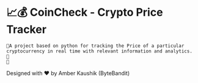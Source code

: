 # 📈💰 CoinCheck - Crypto Price Tracker


    🚀A project based on python for tracking the Price of a particular cryptocurrency in real time with relevant information and analytics.
    🚀
    🚀
Designed with ❤️ by Amber Kaushik (ByteBandit)

